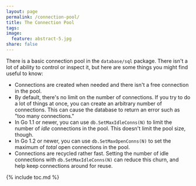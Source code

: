 ```yaml
---
layout: page
permalink: /connection-pool/
title: The Connection Pool
tags:
image:
  feature: abstract-5.jpg
share: false
---
```


There is a basic connection pool in the `database/sql` package. There isn't a
lot of ability to control or inspect it, but here are some things you might find
useful to know:

* Connections are created when needed and there isn't a free connection in the pool.
* By default, there's no limit on the number of connections. If you try to do a lot of things at once, you can create an arbitrary number of connections. This can cause the database to return an error such as "too many connections."
* In Go 1.1 or newer, you can use `db.SetMaxIdleConns(N)` to limit the number of *idle* connections in the pool. This doesn't limit the pool size, though.
* In Go 1.2 or newer, you can use `db.SetMaxOpenConns(N)` to set the maximum of *total* open connections in the pool.
* Connections are recycled rather fast. Setting the number of idle connections with `db.SetMaxIdleConns(N)` can reduce this churn, and help keep connections around for reuse.

{% include toc.md %}
